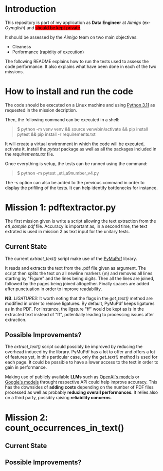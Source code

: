 # Introduction

This repository is part of my application as **Data Engineer** at _Aimigo_ (ex- _Gymglish_) and <mark style="background-color: red">should be kept private</mark>.

It should be assessed by the _Aimigo_ team on two main objectives:
- Cleaness
- Performance (rapidity of execution)

The following README explains how to run the tests used to assess the code performance. It also explains what have been done in each of the two missions.

# How to install and run the code
The code should be executed on a Linux machine and using [Python 3.11](https://www.python.org/downloads/release/python-3110/) as requested in the mission decription. 

Then, the following command can be executed in a shell:

>$ python -m venv venv && source venv/bin/activate && pip install pytest && pip install -r requirements.txt

It will create a virtual environment in which the code will be executed, activate it, install the _pytest_ package as well as all the packages included in the _requirements.txt_ file.

Once everything is setup, the tests can be runned using the command:
>$ python -m pytest _etl_a9number_v4.py

The -s option can also be added to the previous command in order to display the prifiling of the tests. It can help identify bottlenecks for instance.

# Mission 1: pdftextractor.py
The first mission given is write a script allowing the text extraction from the _etl_sample.pdf_ file. 
Accuracy is important as, in a second time, the text extrated is used in mission 2 as text input for the unitary tests.

## Current State
The current _extract_text()_ script make use of the [PyMuPdf](https://pymupdf.readthedocs.io/en/latest/) library. 

It reads and extracts the text from the .pdf file given as argument.
The script then splits the text on all newline markers (\n) and removes all lines starting by "Figure" and the lines being digits.
Then all the lines are joined, followed by the pages being joined altogether. 
Finally spaces are added after punctuation in order to improve readability.

**NB.** _LIGATURES:_ It worth noting that the flags in the _get_text()_ method are modified in order to remove ligatures. By default, PyMuPdf keeps ligatures as in the PDF. For instance, the ligature "ﬀ" would be kept as is in the extracted text instead of "ff", potentially leading to processing issues after extraction.

## Possible Improvements?
The _extract_text()_ script could possibly be improved by reducing the overhead induced by the library. PyMuPdf has a lot to offer and offers a lot of features yet, in this particular case, only the _get_text()_ method is used for each page. It could be possible to have a lower access to the text in order to gain in performance.

Making use of publicly available **LLMs** such as [OpenAI's models](https://platform.openai.com/docs/models) or [Google's models](https://ai.google.dev/gemini-api/docs/models/gemini) throught respective API could help improve accuracy. This has the downsides of **adding costs** depending on the number of PDF files processed as well as probably **reducing overall performances**. It relies also on a third party, possibly raising **reliability concerns**.
# Mission 2: count_occurrences_in_text()

## Current State

## Possible Improvements?